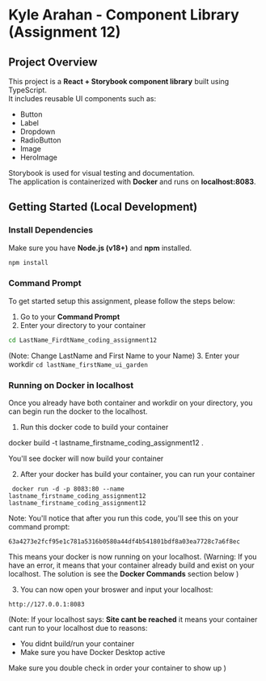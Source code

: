 # Kyle Arahan - Component Library (Assignment 12)

## Project Overview
This project is a **React + Storybook component library** built using TypeScript.  
It includes reusable UI components such as:
- Button
- Label
- Dropdown
- RadioButton
- Image
- HeroImage

Storybook is used for visual testing and documentation.  
The application is containerized with **Docker** and runs on **localhost:8083**.

## Getting Started (Local Development)

### Install Dependencies
Make sure you have **Node.js (v18+)** and **npm** installed.
```bash
npm install
```
### Command Prompt
To get started setup this assignment, please follow the steps below:
1. Go to your **Command Prompt**
2. Enter your directory to your container
```bash
cd LastName_FirdtName_coding_assignment12
```

 (Note: Change LastName and First Name to your Name)
3.  Enter your workdir ```cd lastName_firstName_ui_garden```

### Running on Docker in localhost
Once you already have both container and workdir on your directory, you can begin run the docker to the localhost.

1. Run this docker code to build your container

docker build -t lastname_firstname_coding_assignment12 .


You'll see docker will now build your container 

2. After your docker has build your container, you can run your container

``` docker run -d -p 8083:80 --name lastname_firstname_coding_assignment12 lastname_firstname_coding_assignment12```

Note: You'll notice that after you run this code, you'll see this on your command prompt:

```63a4273e2fcf95e1c781a5316b0580a44df4b541801bdf8a03ea7728c7a6f8ec```

This means your docker is now running on your localhost. 
(Warning: If you have an error, it means that your container already build and exist on your localhost. The solution is see the **Docker Commands** section below )

3. You can now open your broswer and input your localhost:

```http://127.0.0.1:8083```

(Note: If your localhost says: **Site cant be reached** it means your container cant run to your localhost due to reasons:
- You didnt build/run your container
- Make sure you have Docker Desktop active

Make sure you double check in order your container to show up )